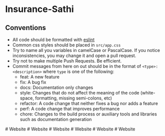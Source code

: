 # Insurance-Sathi

## Conventions

* All code should be formatted with [eslint](https://eslint.org/)
* Common css styles should be placed in `src/app.css`
* Try to name all you variables in camelCase or PascalCase. If you notice inconsistencies, you may change it and open a pull request.
* Try not to make multiple Push Requests. Be efficient. 
* Commit messages from here on out should be in the format of `<type>: <description>` where `type` is one of the following:
  * feat: A new feature
  * fix: A bug fix
  * docs: Documentation only changes
  * style: Changes that do not affect the meaning of the code (white-space, formatting, missing semi-colons, etc)
  * refactor: A code change that neither fixes a bug nor adds a feature
  * perf: A code change that improves performance
  * chore: Changes to the build process or auxiliary tools and libraries such as documentation generation

#   W e b s i t e  
 #   W e b s i t e  
 #   W e b s i t e  
 #   W e b s i t e  
 #   W e b s i t e  
 #   W e b s i t e  
 